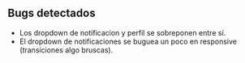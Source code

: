 ## Bugs detectados

- Los dropdown de notificacion y perfil se sobreponen entre sí.
- El dropdown de notificaciones se buguea un poco en responsive (transiciones algo bruscas).
